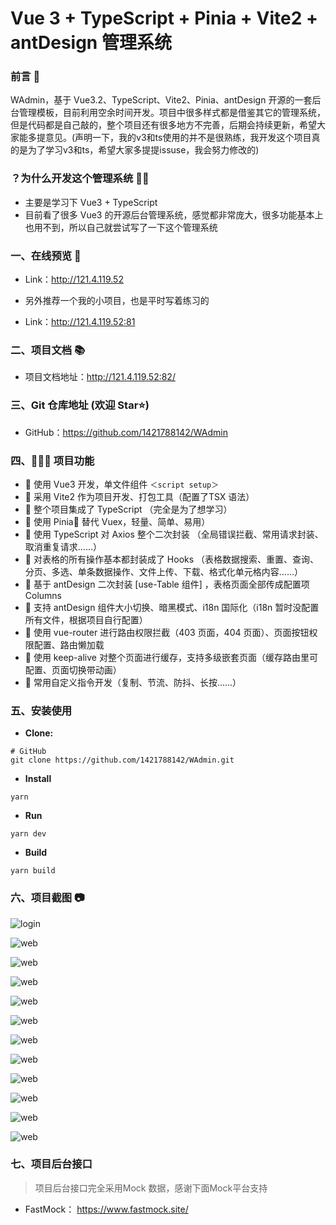 # Vue 3 + TypeScript + Pinia + Vite2 + antDesign 管理系统

### 前言 📖

WAdmin，基于 Vue3.2、TypeScript、Vite2、Pinia、antDesign 开源的一套后台管理模板，目前利用空余时间开发。项目中很多样式都是借鉴其它的管理系统，但是代码都是自己敲的，整个项目还有很多地方不完善，后期会持续更新，希望大家能多提意见。(声明一下，我的v3和ts使用的并不是很熟练，我开发这个项目真的是为了学习v3和ts，希望大家多提提issuse，我会努力修改的)

### ？为什么开发这个管理系统 🤷‍♂️

- 主要是学习下 Vue3 + TypeScript
- 目前看了很多 Vue3 的开源后台管理系统，感觉都非常庞大，很多功能基本上也用不到，所以自己就尝试写了一下这个管理系统

### 一、在线预览 👀

- Link：http://121.4.119.52

- 另外推荐一个我的小项目，也是平时写着练习的
- Link：http://121.4.119.52:81

### 二、项目文档 📚

- 项目文档地址：http://121.4.119.52:82/

### 三、Git 仓库地址 (欢迎 Star⭐)

- GitHub：https://github.com/1421788142/WAdmin

### 四、🔨🔨🔨 项目功能

- 🚀 使用 Vue3 开发，单文件组件 `＜script setup＞`
- 🚀 采用 Vite2 作为项目开发、打包工具（配置了TSX 语法）
- 🚀 整个项目集成了 TypeScript （完全是为了想学习）
- 🚀 使用 Pinia🍍 替代 Vuex，轻量、简单、易用）
- 🚀 使用 TypeScript 对 Axios 整个二次封装 （全局错误拦截、常用请求封装、取消重复请求……）
- 🚀 对表格的所有操作基本都封装成了 Hooks （表格数据搜索、重置、查询、分页、多选、单条数据操作、文件上传、下载、格式化单元格内容……）
- 🚀 基于 antDesign 二次封装 [use-Table 组件] ，表格页面全部传成配置项 Columns
- 🚀 支持 antDesign 组件大小切换、暗黑模式、i18n 国际化（i18n 暂时没配置所有文件，根据项目自行配置）
- 🚀 使用 vue-router 进行路由权限拦截（403 页面，404 页面）、页面按钮权限配置、路由懒加载
- 🚀 使用 keep-alive 对整个页面进行缓存，支持多级嵌套页面（缓存路由里可配置、页面切换带动画）
- 🚀 常用自定义指令开发（复制、节流、防抖、长按……）

### 五、安装使用

- **Clone:**

```
# GitHub
git clone https://github.com/1421788142/WAdmin.git
```

- **Install**

```
yarn
```

- **Run**
```
yarn dev
```

- **Build**
```
yarn build
```

### 六、项目截图 📷


![login](http://121.4.119.52/image/9.png)

![web](http://121.4.119.52/image/7.png)

![web](http://121.4.119.52/image/1.png)

![web](http://121.4.119.52/image/2.png)

![web](http://121.4.119.52/image/3.png)

![web](http://121.4.119.52/image/4.png)

![web](http://121.4.119.52/image/5.png)

![web](http://121.4.119.52/image/6.png)

![web](http://121.4.119.52/image/12.png)

![web](http://121.4.119.52/image/8.png)

![web](http://121.4.119.52/image/10.png)

![web](http://121.4.119.52/image/11.png)

### 七、项目后台接口
> 项目后台接口完全采用Mock 数据，感谢下面Mock平台支持

- FastMock： https://www.fastmock.site/
